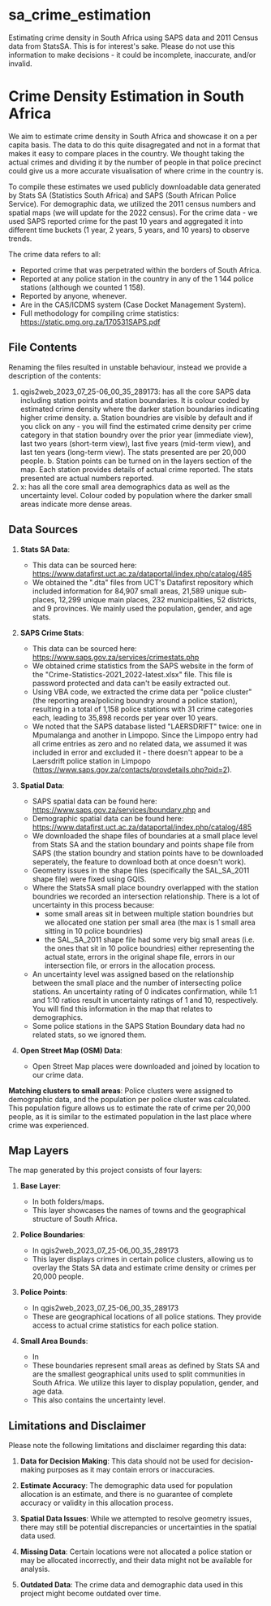 # sa_crime_estimation
Estimating crime density in South Africa using SAPS data and 2011 Census data from StatsSA. 
This is for interest's sake. Please do not use this information to make decisions - it could be incomplete, inaccurate, and/or invalid. 

# Crime Density Estimation in South Africa

We aim to estimate crime density in South Africa and showcase it on a per capita basis. The data to do this quite disagregated and not in a format that makes it easy to compare places in the country. We thought taking the actual crimes and dividing it by the number of people in that police precinct could give us a more accurate visualisation of where crime in the country is.  

To compile these estimates we used publicly downloadable data generated by Stats SA (Statistics South Africa) and SAPS (South African Police Service). For demographic data, we utilized the 2011 census numbers and spatial maps (we will update for the 2022 census). For the crime data - we used SAPS reported crime for the past 10 years and aggregated it into different time buckets (1 year, 2 years, 5 years, and 10 years) to observe trends. 

The crime data refers to all:
- Reported crime that was perpetrated within the borders of South Africa. 
- Reported at any police station in the country in any of the 1 144 police stations (although we counted 1 158).
- Reported by anyone, whenever.
- Are in the CAS/ICDMS system (Case Docket Management System).
- Full methodology for compiling crime statistics: https://static.pmg.org.za/170531SAPS.pdf

## File Contents
Renaming the files resulted in unstable behaviour, instead we provide a description of the contents:
1. qgis2web_2023_07_25-06_00_35_289173: has all the core SAPS data including station points and station boundaries. It is colour coded by estimated crime density where the darker station boundaries indicating higher crime density.
   a. Station boundries are visible by default and if you click on any - you will find the estimated crime density per crime category in that station boundry over the prior year (immediate view), last two years (short-term view), last five years (mid-term view), and last ten years (long-term view). The stats presented are per 20,000 people.
   b. Station points can be turned on in the layers section of the map. Each station provides details of actual crime reported. The stats presented are actual numbers reported.
2. x: has all the core small area demographics data as well as the uncertainty level. Colour coded by population where the darker small areas indicate more dense areas.

## Data Sources

1. **Stats SA Data**:
   - This data can be sourced here: https://www.datafirst.uct.ac.za/dataportal/index.php/catalog/485
   - We obtained the ".dta" files from UCT's Datafirst repository which included information for 84,907 small areas, 21,589 unique sub-places, 12,299 unique main places, 232 municipalities, 52 districts, and 9 provinces. We mainly used the population, gender, and age stats.

2. **SAPS Crime Stats**:
   - This data can be sourced here: https://www.saps.gov.za/services/crimestats.php
   - We obtained crime statistics from the SAPS website in the form of the "Crime-Statistics-2021_2022-latest.xlsx" file. This file is password protected and data can't be easily extracted out. 
   - Using VBA code, we extracted the crime data per "police cluster" (the reporting area/policing boundry around a police station), resulting in a total of 1,158 police stations with 31 crime categories each, leading to 35,898 records per year over 10 years.
   - We noted that the SAPS database listed "LAERSDRIFT" twice: one in Mpumalanga and another in Limpopo. Since the Limpopo entry had all crime entries as zero and no related data, we assumed it was included in error and excluded it - there doesn't appear to be a Laersdrift police station in Limpopo (https://www.saps.gov.za/contacts/provdetails.php?pid=2).


3. **Spatial Data**:
   - SAPS spatial data can be found here: https://www.saps.gov.za/services/boundary.php and
   - Demographic spatial data can be found here: https://www.datafirst.uct.ac.za/dataportal/index.php/catalog/485
   - We downloaded the shape files of boundaries at a small place level from Stats SA and the station boundary and points shape file from SAPS (the station boundry and station points have to be downloaded seperately, the feature to download both at once doesn't work).
   - Geometry issues in the shape files (specifically the SAL_SA_2011 shape file) were fixed using GQIS.
   - Where the StatsSA small place boundry overlapped with the station boundries we recorded an intersection relationship. There is a lot of uncertainty in this process because:
      - some small areas sit in between multiple station boundries but we allocated one station per small area (the max is 1 small area sitting in 10 police boundries)
      - the SAL_SA_2011 shape file had some very big small areas (i.e. the ones that sit in 10 police boundries) either representing the actual state, errors in the original shape file, errors in our intersection file, or errors in the allocation process.
   - An uncertainty level was assigned based on the relationship between the small place and the number of intersecting police stations. An uncertainty rating of 0 indicates confirmation, while 1:1 and 1:10 ratios result in uncertainty ratings of 1 and 10, respectively. You will find this information in the map that relates to demographics.
   - Some police stations in the SAPS Station Boundary data had no related stats, so we ignored them.
  
4. **Open Street Map (OSM) Data**:
   - Open Street Map places were downloaded and joined by location to our crime data.

**Matching clusters to small areas**:
Police clusters were assigned to demographic data, and the population per police cluster was calculated. This population figure allows us to estimate the rate of crime per 20,000 people, as it is similar to the estimated population in the last place where crime was experienced.

## Map Layers

The map generated by this project consists of four layers:

1. **Base Layer**:
   - In both folders/maps.
   - This layer showcases the names of towns and the geographical structure of South Africa.

2. **Police Boundaries**:
   - In qgis2web_2023_07_25-06_00_35_289173
   - This layer displays crimes in certain police clusters, allowing us to overlay the Stats SA data and estimate crime density or crimes per 20,000 people.

3. **Police Points**:
   - In qgis2web_2023_07_25-06_00_35_289173
   - These are geographical locations of all police stations. They provide access to actual crime statistics for each police station.

4. **Small Area Bounds**:
   - In 
   - These boundaries represent small areas as defined by Stats SA and are the smallest geographical units used to split communities in South Africa. We utilize this layer to display population, gender, and age data.
   - This also contains the uncertainty level.

## Limitations and Disclaimer

Please note the following limitations and disclaimer regarding this data:

1. **Data for Decision Making**: This data should not be used for decision-making purposes as it may contain errors or inaccuracies.

2. **Estimate Accuracy**: The demographic data used for population allocation is an estimate, and there is no guarantee of complete accuracy or validity in this allocation process.

3. **Spatial Data Issues**: While we attempted to resolve geometry issues, there may still be potential discrepancies or uncertainties in the spatial data used.

4. **Missing Data**: Certain locations were not allocated a police station or may be allocated incorrectly, and their data might not be available for analysis.

5. **Outdated Data**: The crime data and demographic data used in this project might become outdated over time.

